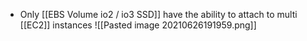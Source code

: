 - Only [[EBS Volume io2 / io3 SSD]] have the ability to attach to multi [[EC2]] instances
![[Pasted image 20210626191959.png]]